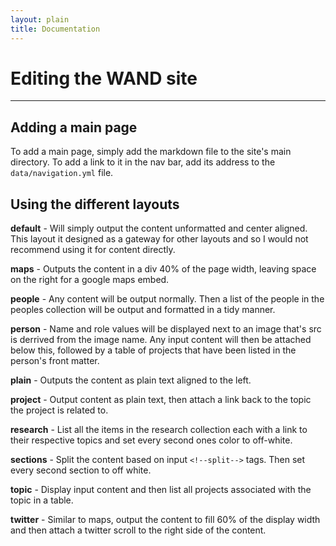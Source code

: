 ```yaml
---
layout: plain
title: Documentation
---
```

Editing the WAND site
=====================
- - -

## Adding a main page
To add a main page, simply add the markdown file to the site's main directory. To add a link to it in the nav bar, add its address to the `data/navigation.yml` file.




## Using the different layouts

**default** - Will simply output the content unformatted and center aligned. This layout it designed as a gateway for other layouts and so I would not recommend using it for content directly.

**maps** - Outputs the content in a div 40% of the page width, leaving space on the right for a google maps embed.

**people** - Any content will be output normally. Then a list of the people in the peoples collection will be output and formatted in a tidy manner.

**person** - Name and role values will be displayed next to an image that's src is derrived from the image name. Any input content will then be attached below this, followed by a table of projects that have been listed in the person's front matter.

**plain** - Outputs the content as plain text aligned to the left.

**project** - Output content as plain text, then attach a link back to the topic the project is related to.

**research** - List all the items in the research collection each with a link to their respective topics and set every second ones color to off-white.

**sections** - Split the content based on input `<!--split-->` tags. Then set every second section to off white.

**topic** - Display input content and then list all projects associated with the topic in a table.

**twitter** - Similar to maps, output the content to fill 60% of the display width and then attach a twitter scroll to the right side of the content.